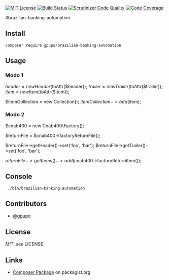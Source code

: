 [![MIT License](https://img.shields.io/badge/license-MIT-brightgreen.svg)](https://github.com/gpupo/common-sdk/blob/master/LICENSE)
[![Build Status](https://secure.travis-ci.org/gpupo/brazilian-banking-automation.png?branch=master)](http://travis-ci.org/gpupo/brazilian-banking-automation)
[![Scrutinizer Code Quality](https://scrutinizer-ci.com/g/gpupo/brazilian-banking-automation/badges/quality-score.png?b=master)](https://scrutinizer-ci.com/g/gpupo/brazilian-banking-automation/?branch=master)
[![Code Coverage](https://scrutinizer-ci.com/g/gpupo/brazilian-banking-automation/badges/coverage.png?b=master)](https://scrutinizer-ci.com/g/gpupo/brazilian-banking-automation/?branch=master)

#brazilian-banking-automation

## Install

    composer require gpupo/brazilian-banking-automation


## Usage


### Modo 1

  $header = new Header($toAttr($header));
  $trailer = new Trailer($toAttr($trailer));
  $item = new Item($toAttr($item));

  $itemCollection = new Collection();
  $itemCollection->add($item);

### Modo 2


  $cnab400 = new Cnab400\Factory();

  $returnFile = $cnab400->factoryReturnFile();

  $returnFile->getHeader()->set('foo', 'bar');
  $returnFile->getTrailer()->set('foo', 'bar');


  $returnFile->getItems()->add($cnab400->factoryReturnItem());








## Console

     ./bin/brazilian-banking-automation

## Contributors

* [@gpupo](https://github.com/gpupo)

## License

*MIT*, see LICENSE.

## Links

* [Composer Package](https://packagist.org/packages/gpupo/brazilian-banking-automation/) on packagist.org
